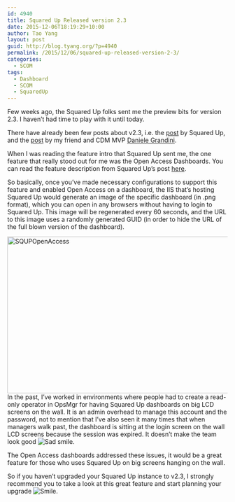 ```yaml
---
id: 4940
title: Squared Up Released version 2.3
date: 2015-12-06T18:19:29+10:00
author: Tao Yang
layout: post
guid: http://blog.tyang.org/?p=4940
permalink: /2015/12/06/squared-up-released-version-2-3/
categories:
  - SCOM
tags:
  - Dashboard
  - SCOM
  - SquaredUp
---
```

Few weeks ago, the Squared Up folks sent me the preview bits for version 2.3. I haven’t had time to play with it until today.

There have already been few posts about v2.3, i.e. the <a href="https://squaredup.com/squared-up-version-23">post</a> by Squared Up, and the <a href="https://nocentdocent.wordpress.com/2015/11/20/getting-ready-for-squared_up-version-2-3-html5-console-for-scom/">post</a> by my friend and CDM MVP <a href="https://twitter.com/DanieleGrandini">Daniele Grandini</a>.

When I was reading the feature intro that Squared Up sent me, the one feature that really stood out for me was the Open Access Dashboards. You can read the feature description from Squared Up’s post <a href="https://squaredup.com/squared-up-version-23/#open">here</a>.

So basically, once you’ve made necessary configurations to support this feature and enabled Open Access on a dashboard, the IIS that’s hosting Squared Up would generate an image of the specific dashboard (in .png format), which you can open in any browsers without having to login to Squared Up. This image will be regenerated every 60 seconds, and the URL to this image uses a randomly generated GUID (in order to hide the URL of the full blown version of the dashboard).

<a href="http://blog.tyang.org/wp-content/uploads/2015/12/SQUPOpenAccess.png"><img class=" wp-image-4943 aligncenter" src="http://blog.tyang.org/wp-content/uploads/2015/12/SQUPOpenAccess-1024x615.png" alt="SQUPOpenAccess" width="597" height="358" /></a>In the past, I’ve worked in environments where people had to create a read-only operator in OpsMgr for having Squared Up dashboards on big LCD screens on the wall. It is an admin overhead to manage this account and the password, not to mention that I’ve also seen it many times that when managers walk past, the dashboard is sitting at the login screen on the wall LCD screens because the session was expired. It doesn’t make the team look good <img class="wlEmoticon wlEmoticon-sadsmile" style="border-style: none;" src="http://blog.tyang.org/wp-content/uploads/2015/12/wlEmoticon-sadsmile.png" alt="Sad smile" />.

The Open Access dashboards addressed these issues, it would be a great feature for those who uses Squared Up on big screens hanging on the wall.

So if you haven’t upgraded your Squared Up instance to v2.3, I strongly recommend you to take a look at this great feature and start planning your upgrade <img class="wlEmoticon wlEmoticon-smile" style="border-style: none;" src="http://blog.tyang.org/wp-content/uploads/2015/12/wlEmoticon-smile.png" alt="Smile" />.